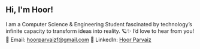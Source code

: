 ## Hi, I'm Hoor!
I am a Computer Science & Engineering Student fascinated by technology’s infinite capacity to transform ideas into reality. 🪐✨
I’d love to hear from you!
📨 Email: hoorparvaizf@gmail.com
👔 LinkedIn: [Hoor Parvaiz](https://www.linkedin.com/in/hoor-parvaiz-8336b3228/)
